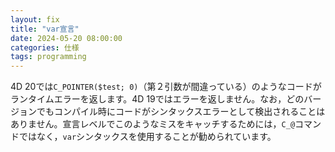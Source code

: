 ```yaml
---
layout: fix
title: "var宣言"
date: 2024-05-20 08:00:00
categories: 仕様
tags: programming
---
```


4D 20では`C_POINTER($test; 0)`（第２引数が間違っている）のようなコードがランタイムエラーを返します。4D 19ではエラーを返しません。なお，どのバージョンでもコンパイル時にコードがシンタックスエラーとして検出されることはありません。宣言レベルでこのようなミスをキャッチするためには，`C_@`コマンドではなく，`var`シンタックスを使用することが勧められています。